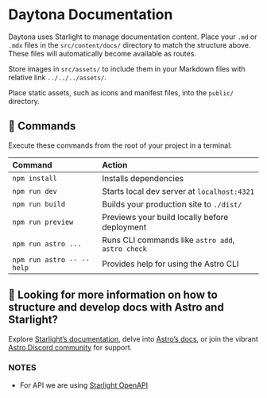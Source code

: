 # Daytona Documentation

Daytona uses Starlight to manage documentation content. Place your `.md` or `.mdx` files in the `src/content/docs/` directory to match the structure above. These files will automatically become available as routes.

Store images in `src/assets/` to include them in your Markdown files with relative link `../../../assets/`.

Place static assets, such as icons and manifest files, into the `public/` directory.

## 🧞 Commands

Execute these commands from the root of your project in a terminal:

| Command                   | Action                                           |
| :------------------------ | :----------------------------------------------- |
| `npm install`             | Installs dependencies                            |
| `npm run dev`             | Starts local dev server at `localhost:4321`      |
| `npm run build`           | Builds your production site to `./dist/`         |
| `npm run preview`         | Previews your build locally before deployment    |
| `npm run astro ...`       | Runs CLI commands like `astro add`, `astro check`|
| `npm run astro -- --help` | Provides help for using the Astro CLI            |

## 👀 Looking for more information on how to structure and develop docs with Astro and Starlight?

Explore [Starlight’s documentation](https://starlight.astro.build/), delve into [Astro’s docs](https://docs.astro.build), or join the vibrant [Astro Discord community](https://astro.build/chat) for support.

### NOTES
- For API we are using [Starlight OpenAPI](https://github.com/HiDeoo/starlight-openapi/)
